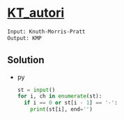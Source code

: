 # [KT_autori](https://open.kattis.com/problems/autori)



```txt
Input: Knuth-Morris-Pratt
Output: KMP
```

## Solution

* py

  ```py
  st = input()
  for i, ch in enumerate(st):
    if i == 0 or st[i - 1] == '-':
      print(st[i], end='')
  ```
